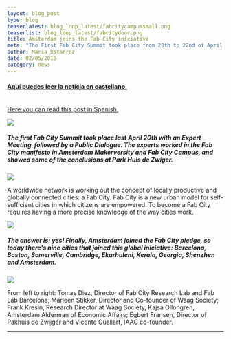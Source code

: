 ```yaml
---
layout: blog_post
type: blog
teaserlatest: blog_loop_latest/fabcitycampussmall.png
teaserlist: blog_loop_latest/fabcitydoor.png
title: Amsterdam joins the Fab City iniciative
meta: "The First Fab City Summit took place from 20th to 22nd of April in Amsterdam and the city joined the global iniciative"
author: Maria Ustarroz
date: 02/05/2016
category: news
---
```



#### [Aqu&iacute; puedes leer la not&iacute;cia en castellano.](#spanish)<br>
<br>[Here you can read this post in Spanish.](#spanish)
<br>


![](http://www.fablabbcn.org/img/blog/blog_loop_latest/fabcitydoor.png)



<h5>The first Fab City Summit took place last April 20th with an Expert Meeting&nbsp; followed by a Public Dialogue. The experts worked in the Fab City manifesto in Amsterdam Makerversity and Fab City Campus, and showed some of the conclusions at Park Huis de Zwiger.</h5>


![](http://www.fablabbcn.org/img/blog/blog_loop_latest/dsc_8463.png)

A worldwide network is working out the concept of locally productive and globally connected cities: a Fab City. Fab City is a new urban model for self-sufficient cities in which citizens are empowered. To become a Fab City requires having a more precise knowledge of the way cities work.

![](http://www.fablabbcn.org/img/blog/blog_loop_latest/dsc_8230.png)

<h5>The answer is: yes! Finally, Amsterdam joined the Fab City pledge, so today there's nine cities that joined this global iniciative: Barcelona, Boston, Somerville, Cambridge, Ekurhuleni, Kerala, Georgia, Shenzhen and Amsterdam.</h5>

![](http://www.fablabbcn.org/img/blog/blog_loop_latest/dsc_8262.png)

From left to right: Tomas Diez, Director of Fab City Research Lab and Fab Lab Barcelona; Marleen Stikker, Director and Co-founder of Waag Society; Frank Kresin, Research Director at Waag Society, Kajsa Ollongren, Amsterdam Alderman of Economic Affairs; Egbert Fransen, Director of Pakhuis de Zwijger and Vicente Guallart, IAAC co-founder.



---